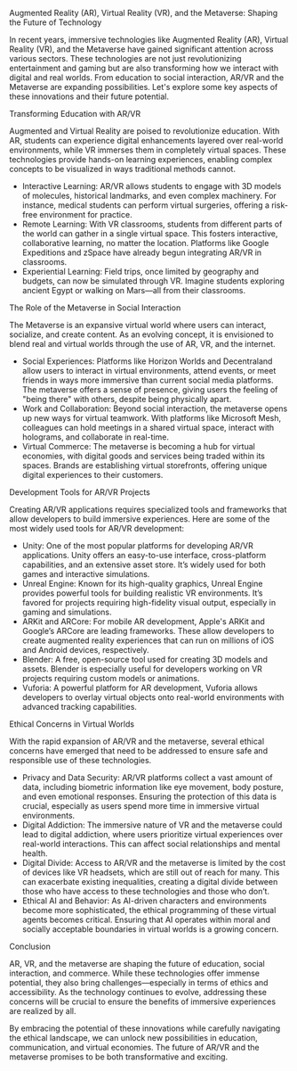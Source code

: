 Augmented Reality (AR), Virtual Reality (VR), and the Metaverse: Shaping the Future of Technology

In recent years, immersive technologies like Augmented Reality (AR), Virtual Reality (VR), and the Metaverse have gained significant attention across various sectors. These technologies are not just revolutionizing entertainment and gaming but are also transforming how we interact with digital and real worlds. From education to social interaction, AR/VR and the Metaverse are expanding possibilities. Let's explore some key aspects of these innovations and their future potential.

 Transforming Education with AR/VR

Augmented and Virtual Reality are poised to revolutionize education. With AR, students can experience digital enhancements layered over real-world environments, while VR immerses them in completely virtual spaces. These technologies provide hands-on learning experiences, enabling complex concepts to be visualized in ways traditional methods cannot.

- Interactive Learning: AR/VR allows students to engage with 3D models of molecules, historical landmarks, and even complex machinery. For instance, medical students can perform virtual surgeries, offering a risk-free environment for practice.
- Remote Learning: With VR classrooms, students from different parts of the world can gather in a single virtual space. This fosters interactive, collaborative learning, no matter the location. Platforms like Google Expeditions and zSpace have already begun integrating AR/VR in classrooms.
- Experiential Learning: Field trips, once limited by geography and budgets, can now be simulated through VR. Imagine students exploring ancient Egypt or walking on Mars—all from their classrooms.

 The Role of the Metaverse in Social Interaction

The Metaverse is an expansive virtual world where users can interact, socialize, and create content. As an evolving concept, it is envisioned to blend real and virtual worlds through the use of AR, VR, and the internet.

- Social Experiences: Platforms like Horizon Worlds and Decentraland allow users to interact in virtual environments, attend events, or meet friends in ways more immersive than current social media platforms. The metaverse offers a sense of presence, giving users the feeling of "being there" with others, despite being physically apart.
- Work and Collaboration: Beyond social interaction, the metaverse opens up new ways for virtual teamwork. With platforms like Microsoft Mesh, colleagues can hold meetings in a shared virtual space, interact with holograms, and collaborate in real-time.
- Virtual Commerce: The metaverse is becoming a hub for virtual economies, with digital goods and services being traded within its spaces. Brands are establishing virtual storefronts, offering unique digital experiences to their customers.

 Development Tools for AR/VR Projects

Creating AR/VR applications requires specialized tools and frameworks that allow developers to build immersive experiences. Here are some of the most widely used tools for AR/VR development:

- Unity: One of the most popular platforms for developing AR/VR applications. Unity offers an easy-to-use interface, cross-platform capabilities, and an extensive asset store. It’s widely used for both games and interactive simulations.
- Unreal Engine: Known for its high-quality graphics, Unreal Engine provides powerful tools for building realistic VR environments. It’s favored for projects requiring high-fidelity visual output, especially in gaming and simulations.
- ARKit and ARCore: For mobile AR development, Apple's ARKit and Google’s ARCore are leading frameworks. These allow developers to create augmented reality experiences that can run on millions of iOS and Android devices, respectively.
- Blender: A free, open-source tool used for creating 3D models and assets. Blender is especially useful for developers working on VR projects requiring custom models or animations.
- Vuforia: A powerful platform for AR development, Vuforia allows developers to overlay virtual objects onto real-world environments with advanced tracking capabilities.

 Ethical Concerns in Virtual Worlds

With the rapid expansion of AR/VR and the metaverse, several ethical concerns have emerged that need to be addressed to ensure safe and responsible use of these technologies.

- Privacy and Data Security: AR/VR platforms collect a vast amount of data, including biometric information like eye movement, body posture, and even emotional responses. Ensuring the protection of this data is crucial, especially as users spend more time in immersive virtual environments.
- Digital Addiction: The immersive nature of VR and the metaverse could lead to digital addiction, where users prioritize virtual experiences over real-world interactions. This can affect social relationships and mental health.
- Digital Divide: Access to AR/VR and the metaverse is limited by the cost of devices like VR headsets, which are still out of reach for many. This can exacerbate existing inequalities, creating a digital divide between those who have access to these technologies and those who don’t.
- Ethical AI and Behavior: As AI-driven characters and environments become more sophisticated, the ethical programming of these virtual agents becomes critical. Ensuring that AI operates within moral and socially acceptable boundaries in virtual worlds is a growing concern.

 Conclusion

AR, VR, and the metaverse are shaping the future of education, social interaction, and commerce. While these technologies offer immense potential, they also bring challenges—especially in terms of ethics and accessibility. As the technology continues to evolve, addressing these concerns will be crucial to ensure the benefits of immersive experiences are realized by all.

By embracing the potential of these innovations while carefully navigating the ethical landscape, we can unlock new possibilities in education, communication, and virtual economies. The future of AR/VR and the metaverse promises to be both transformative and exciting.

